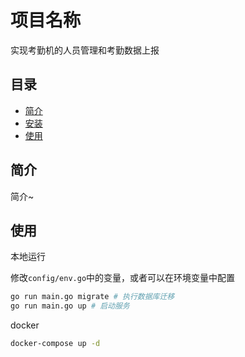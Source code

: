 # 项目名称

实现考勤机的人员管理和考勤数据上报

## 目录

- [简介](#简介)
- [安装](#安装)
- [使用](#使用)

## 简介

简介~

## 使用

本地运行 

修改`config/env.go`中的变量，或者可以在环境变量中配置

```bash
go run main.go migrate # 执行数据库迁移
go run main.go up # 启动服务
```

docker

```bash
docker-compose up -d
```
